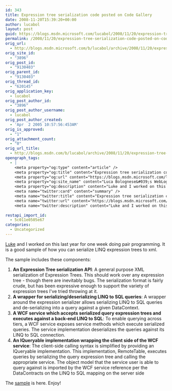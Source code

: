 ```yaml
---
id: 343
title: Expression tree serialization code posted on Code Gallery
date: 2008-11-20T15:39:20+00:00
author: lucabol
layout: post
guid: https://blogs.msdn.microsoft.com/lucabol/2008/11/20/expression-tree-serialization-code-posted-on-code-gallery/
permalink: /2008/11/20/expression-tree-serialization-code-posted-on-code-gallery/
orig_url:
  - http://blogs.msdn.microsoft.com/b/lucabol/archive/2008/11/20/expression-tree-serialization-code-posted-on-code-gallery.aspx
orig_site_id:
  - "3896"
orig_post_id:
  - "9130403"
orig_parent_id:
  - "9130403"
orig_thread_id:
  - "620145"
orig_application_key:
  - lucabol
orig_post_author_id:
  - "3896"
orig_post_author_username:
  - lucabol
orig_post_author_created:
  - 'Apr  2 2005 10:57:56:453AM'
orig_is_approved:
  - "1"
orig_attachment_count:
  - "0"
orig_url_title:
  - http://blogs.msdn.com/b/lucabol/archive/2008/11/20/expression-tree-serialization-code-posted-on-code-gallery.aspx
opengraph_tags:
  - |
    <meta property="og:type" content="article" />
    <meta property="og:title" content="Expression tree serialization code posted on Code Gallery" />
    <meta property="og:url" content="https://blogs.msdn.microsoft.com/lucabol/2008/11/20/expression-tree-serialization-code-posted-on-code-gallery/" />
    <meta property="og:site_name" content="Luca Bolognese&#039;s WebLog" />
    <meta property="og:description" content="Luke and I worked on this last year for one week doing pair programming. It is a good sample of how you can serialize LINQ expression trees to xml. The sample includes these components: An Expression Tree serialization API: A general purpose XML serialization of Expression Trees. This should work over any expression tree  -..." />
    <meta name="twitter:card" content="summary" />
    <meta name="twitter:title" content="Expression tree serialization code posted on Code Gallery" />
    <meta name="twitter:url" content="https://blogs.msdn.microsoft.com/lucabol/2008/11/20/expression-tree-serialization-code-posted-on-code-gallery/" />
    <meta name="twitter:description" content="Luke and I worked on this last year for one week doing pair programming. It is a good sample of how you can serialize LINQ expression trees to xml. The sample includes these components: An Expression Tree serialization API: A general purpose XML serialization of Expression Trees. This should work over any expression tree  -..." />
    
restapi_import_id:
  - 5c011e0505e67
categories:
  - Uncategorized
---
```

[Luke](http://blogs.msdn.com/lukeh/default.aspx) and I worked on this last year for one week doing pair programming. It is a good sample of how you can serialize LINQ expression trees to xml. 

The sample includes these components:

  1. **An Expression Tree serialization API**: A general purpose XML serialization of Expression Trees. This should work over any expression tree  - though there are inevitably bugs. The serialization format is fairly crude, but has been expressive enough to support the variety of expression trees I've tried throwing at it. 
  2. **A wrapper for serializing/deserializing LINQ to SQL queries**: A wrapper around the expression serializer allows serializing LINQ to SQL queries and de-serializing into a query against a given DataContext. 
  3. **A WCF service which accepts serialized query expression trees and executes against a back-end LINQ to SQL**: To enable querying across tiers, a WCF service exposes service methods which execute serialized queries. The service implementation deserializes the queries against its LINQ to SQL connection. 
  4. **An IQueryable implementation wrapping the client side of the WCF service**: The client-side calling syntax is simplified by providing an IQueryable implementation. This implementation, RemoteTable, executes queries by serializing the query expression tree and calling the appropriate service. The object model that the service user is able to query against is imported by the WCF service reference per the DataContracts on the LINQ to SQL mapping on the server side

The [sample](http://code.msdn.microsoft.com/exprserialization) is here. Enjoy!